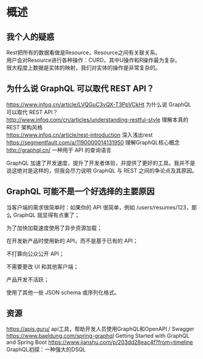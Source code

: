 # 概述

## 我个人的疑惑

Rest把所有的数据看做是Resource，Resource之间有关联关系。  
用户会对Resource进行各种操作：CURD，其中U操作和R操作最为复杂。  
很大程度上数据是实体的映射，我们对实体的操作是非常复杂的。  

## 为什么说 GraphQL 可以取代 REST API？

https://www.infoq.cn/article/LVQGuC3vQX-T3PpVCkHt  为什么说 GraphQL 可以取代 REST API？  
http://www.infoq.com/cn/articles/understanding-restful-style  理解本真的 REST 架构风格  
https://www.infoq.cn/article/rest-introduction 深入浅出rest  
https://segmentfault.com/a/1190000014131950  理解GraphQL核心概念  
http://graphql.cn/  一种用于 API 的查询语言  

GraphQL 加速了开发速度，提升了开发者体验，并提供了更好的工具。我并不是说这绝对是这样的，但我会尽力说明 GraphQL 与 REST 之间的争论点及其原因。

## GraphQL 可能不是一个好选择的主要原因

当客户端的需求很简单时：如果你的 API 很简单，例如 /users/resumes/123，那么 GraphQL 就显得有点重了；

为了加快加载速度使用了异步资源加载；

在开发新产品时使用新的 API，而不是基于已有的 API；

不打算向公众公开 API；

不需要更改 UI 和其他客户端；

产品开发不活跃；

使用了其他一些 JSON schema 或序列化格式。

## 资源

https://apis.guru/ api工具，帮助开发人员使用GraphQL和OpenAPI / Swagger
https://www.baeldung.com/spring-graphql Getting Started with GraphQL and Spring Boot
https://www.jianshu.com/p/203dd28eac4f?from=timeline GraphQL初探：一种强大的DSQL